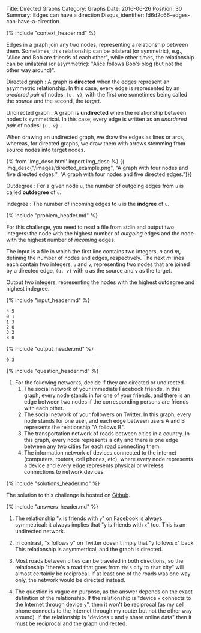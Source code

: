 Title: Directed Graphs
Category: Graphs
Date: 2016-06-26
Position: 30
Summary: Edges can have a direction
Disqus_identifier: fd6d2c66-edges-can-have-a-direction

{% include "context_header.md" %}

Edges in a graph join any two nodes, representing a relationship between
them. Sometimes, this relationship can be bilateral (or symmetric), e.g.,
"Alice and Bob are friends of each other", while other times, the
relationship can be unilateral (or asymmetric): "Alice follows Bob's blog
(but not the other way around)".

Directed graph[](#directed)
: A graph is **directed** when the edges represent an asymmetric
relationship. In this case, every edge is represented by an *oredered pair*
of nodes: `(u, v)`, with the first one sometimes being called the *source*
and the second, the *target*.

Undirected graph[](#undirected)
: A graph is **undirected** when the relationship between nodes is
symmetrical. In this case, every edge is written as an *unordered pair* of
nodes: `{u, v}`.

When drawing an undirected graph, we draw the edges as lines or arcs,
whereas, for directed graphs, we draw them with arrows stemming from source
nodes into target nodes.

{% from 'img_desc.html' import img_desc %}
{{ img_desc("/images/directed_example.png",
            "A graph with four nodes and five directed edges.",
            "A graph with four nodes and five directed edges.")}}

Outdegree
: For a given node `u`, the number of outgoing edges from `u` is called
**outdegree** of `u`.

Indegree
: The number of incoming edges to `u` is the **indgree** of `u`.

{% include "problem_header.md" %}

For this challenge, you need to read a file from stdin and output two
integers: the node with the highest number of *outgoing* edges and the node
with the highest number of *incoming* edges.


The input is a file in which the first line contains two integers, $n$ and
$m$, defining the number of nodes and edges, respectively. The next $m$
lines each contain two integers, `u` and `v`, representing two nodes that
are joined by a directed edge, `(u, v)` with `u` as the source and `v` as
the target.

Output two integers, representing the nodes with the highest outdegree and
highest indegree.

{% include "input_header.md" %}

```
4 5
0 1
1 3
2 0
3 2
3 0
```

{% include "output_header.md" %}

```
0 3
```

{% include "question_header.md" %}

1. For the following networks, decide if they are directed or undirected.
    1. The social network of your immediate Facebook friends. In this graph,
      every node stands in for one of your friends, and there is an edge
      between two nodes if the corresponding persons are friends with each
      other.
    2. The social network of your followers on Twitter. In this graph, every
      node stands for one user, and each edge between users A and B
      represents the relationship "A follows B".
    3. The transportation network of roads between cities in a country. In
      this graph, every node represents a city and there is one edge
      between any two cities for each road connecting them.
    4. The information network of devices connected to the internet
      (computers, routers, cell phones, etc), where every node represents a
      device and every edge represents physical or wireless connections
      to network devices.

{% include "solutions_header.md" %}

The solution to this challenge is hosted on
[Github](https://github.com/leotrs/erdos/blob/master/solutions/graphs/directed.py).


{% include "answers_header.md" %}

1. The relationship "`x` is friends with `y`" on Facebook is always
   symmetrical: it always implies that "`y` is friends with `x`" too. This
   is an undirected network.

2. In contrast, "`x` follows `y`" on Twitter doesn't imply that "`y`
   follows `x`" back. This relationship is asymmetrical, and the graph is
   directed.

3. Most roads between cities can be traveled in both directions, so the
   relationship "there's a road that goes from `this` city to `that` city"
   will almost certainly be reciprocal. If at least one of the roads was
   one way only, the network would be directed instead.

4. The question is vague on purpose, as the answer depends on the exact
   definition of the relationship. If the relationship is "device `x`
   connects to the Internet through device `y`", then it won't be
   reciprocal (as my cell phone connects to the Internet through my router
   but not the other way around). If the relationship is "devices `x` and
   `y` share online data" then it must be reciprocal and the graph
   undirected.
